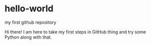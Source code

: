 # hello-world
my first github repository

Hi there!
I am here to take my first steps in GitHub thing and try some Python along with that.
